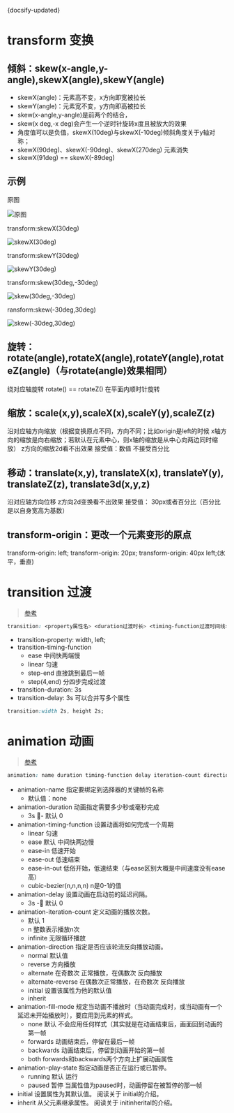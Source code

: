 {docsify-updated}
# transform 变换
## 倾斜：skew(x-angle,y-angle),skewX(angle),skewY(angle)
- skewX(angle)：元素高不变，x方向即宽被拉长
- skewY(angle)：元素宽不变，y方向即高被拉长
- skew(x-angle,y-angle)是前两个的结合，
- skew(x deg,-x deg)会产生一个逆时针旋转x度且被放大的效果
- 角度值可以是负值，skewX(10deg)与skewX(-10deg)倾斜角度关于y轴对称；
- skewX(90deg)、skewX(-90deg)、skewX(270deg) 元素消失
- skewX(91deg) == skewX(-89deg)
## 示例
原图

![原图](https://static.oschina.net/uploads/space/2018/0304/201402_dIRA_2994006.png)

transform:skewX(30deg)

![skewX(30deg)](https://static.oschina.net/uploads/space/2018/0304/185713_dZOS_2994006.png)

transform:skewY(30deg)

![skewY(30deg)](https://static.oschina.net/uploads/space/2018/0304/185928_Yinh_2994006.png)

transform:skew(30deg,-30deg)

![skew(30deg,-30deg)](https://static.oschina.net/uploads/space/2018/0304/190910_UAS2_2994006.png)

ransform:skew(-30deg,30deg)

![skew(-30deg,30deg)](https://static.oschina.net/uploads/space/2018/0304/190946_zIRD_2994006.png)

## 旋转：rotate(angle),rotateX(angle),rotateY(angle),rotateZ(angle)（与rotate(angle)效果相同）
绕对应轴旋转
rotate() == rotateZ() 在平面内顺时针旋转
## 缩放：scale(x,y),scaleX(x),scaleY(y),scaleZ(z)
沿对应轴方向缩放（根据变换原点不同，方向不同；比如origin是left的时候 x轴方向的缩放是向右缩放；若默认在元素中心，则x轴的缩放是从中心向两边同时缩放）
z方向的缩放2d看不出效果
接受值：数值 不接受百分比
## 移动：translate(x,y), translateX(x), translateY(y), translateZ(z), translate3d(x,y,z)
沿对应轴方向位移
z方向2d变换看不出效果
接受值： 30px或者百分比（百分比是以自身宽高为基数）
## transform-origin：更改一个元素变形的原点
transform-origin: left;
transform-origin: 20px;
transform-origin: 40px  left;(水平，垂直)

# transition 过渡
> [参考](https://developer.mozilla.org/zh-CN/docs/Web/CSS/CSS_Transitions/Using_CSS_transitions)

```css
transition: <property属性名> <duration过渡时长> <timing-function过渡时间线> <delay>;
```
- transition-property: width, left;
- transition-timing-function
  - ease 中间快两端慢
  - linear 匀速
  - step-end 直接跳到最后一帧
  - step(4,end) 分四步完成过渡
- transition-duration: 3s
- transition-delay: 3s
可以合并写多个属性

```css
transition:width 2s, height 2s;
```

# animation 动画
> [参考](http://www.runoob.com/cssref/css3-pr-animation.html)

```css
animation: name duration timing-function delay iteration-count direction fill-mode play-state;
```

- animation-name	指定要绑定到选择器的关键帧的名称
  - 默认值：none
- animation-duration	动画指定需要多少秒或毫秒完成
  - 3s
  - 默认 0
- animation-timing-function	设置动画将如何完成一个周期
  - linear 匀速
  - ease 默认 中间快两边慢
  - ease-in 低速开始
  - ease-out 低速结束
  - ease-in-out 低俗开始，低速结束（与ease区别大概是中间速度没有ease高）
  - cubic-bezier(n,n,n,n) n是0-1的值
- animation-delay	设置动画在启动前的延迟间隔。
  - 3s
  - 默认 0
- animation-iteration-count	定义动画的播放次数。 
  - 默认 1
  - n 整数表示播放n次
  - infinite 无限循环播放
- animation-direction	指定是否应该轮流反向播放动画。
  - normal 默认值
  - reverse 方向播放
  - alternate 在奇数次 正常播放，在偶数次 反向播放
  - alternate-reverse 在偶数次正常播放，在奇数次 反向播放
  - initial 设置该属性为他的默认值
  - inherit
- animation-fill-mode	规定当动画不播放时（当动画完成时，或当动画有一个延迟未开始播放时），要应用到元素的样式。
  - none 默认 不会应用任何样式（其实就是在动画结束后，画面回到动画的第一帧
  - forwards 动画结束后，停留在最后一帧
  - backwards 动画结束后，停留到动画开始的第一帧
  - both forwards和backwards两个方向上扩展动画属性
- animation-play-state	指定动画是否正在运行或已暂停。
  - running 默认 运行
  - paused 暂停 当属性值为paused时，动画停留在被暂停的那一帧
- initial	设置属性为其默认值。 阅读关于 initial的介绍。
- inherit	从父元素继承属性。 阅读关于 initinherital的介绍。